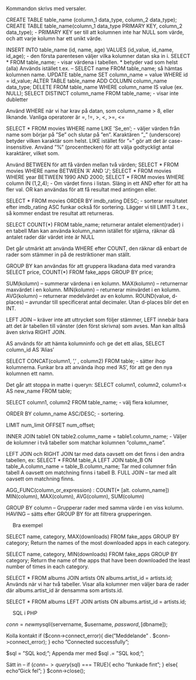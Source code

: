 Kommandon skrivs med versaler.

CREATE TABLE table_name (column_1 data_type, column_2 data_type);
CREATE TABLE table_name(column_1 data_type PRIMARY KEY, column_2 data_type); - PRIMARY KEY ser till att kolumnen inte har NULL som värde, och att varje kolumn har ett unikt värde.

INSERT INTO table_name (id, name, age) VALUES (id_value, id_name, id_age); - den första parentesen väljer vilka kolumner datan ska in i.
SELECT * FROM table_name; - visar värdena i tabellen. * betyder vad som helst (alla)
Används istället t.ex. – SELECT name FROM table_name; så hämtas kolumnen name.
UPDATE table_name SET column_name = value WHERE id = id_value;
ALTER TABLE table_name ADD COLUMN column_name data_type;
DELETE FROM table_name WHERE column_name IS value (ex. NULL);
SELECT DISTINCT column_name FROM table_name; - visar inte dubletter

Använd WHERE när vi har krav på datan, som column_name > 8, eller liknande.
Vanliga operatorer är =, !=, >, <, >=, <=

SELECT * FROM movies WHERE name LIKE ’Se_en’; - väljer värden från name som börjar på ”Se” och slutar på ”en”. Karaktären ”_” (underscore) betyder vilken karaktär som helst.
LIKE istället för ”=” gör att det är case-insensitive.
Använd ”%” (procenttecken) för att välja godtyckligt antal karaktärer, vilket som.

Använd BETWEEN för att få värden mellan två värden;
SELECT * FROM movies WHERE name BETWEEN ’A’ AND ’J’;
SELECT * FROM movies WHERE year BETWEEN 1990 AND 2000;
SELECT * FROM movies WHERE column IN (1,2,4); - Om värdet finns i listan.
Släng in ett AND efter för att ha fler val.
OR kan användas för att få resultat med antingen eller.

SELECT * FROM movies ORDER BY imdb_rating DESC; - sorterar resultatet efter imdb_rating
ASC funkar också för sortering. 
Lägger vi till LIMIT 3 t.ex., så kommer endast tre resultat att returneras.

SELECT COUNT(*) FROM table_name; returnerar antalet element(rader) i en tabell
Man kan använda kolumn_namn istället för stjärna, räknar då antalet rader där värdet inte är NULL

Det går utmärkt att använda WHERE efter COUNT, den räknar då enbart de rader som stämmer in på de restriktioner man ställt.

GROUP BY kan användas för att gruppera likadana data med varandra
SELECT price, COUNT(*) FROM fake_apps GROUP BY price;

SUM(kolumn) – summerar värdena i en kolumn.
MAX(kolumn) – returnernar maxvärdet i en kolumn.
MIN(kolumn) – returnerar minvärdet i en kolumn.
AVG(kolumn) – returnerar medelvärdet av en kolumn.
ROUND(value, d-places) – avrundar till specificerat antal decimaler. Utan d-places blir det en INT.

LEFT JOIN – kräver inte att uttrycket som följer stämmer, LEFT innebär bara att det är tabellen till vänster (den först skrivna) som avses. Man kan alltså även skriva RIGHT JOIN.

AS används för att hämta kolumninfo och ge det ett alias, SELECT column_id AS ’Alias’

SELECT CONCAT(column1, ’,’ , column2) FROM table; - sätter ihop kolumnerna. Funkar bra att använda ihop med ’AS’, för att ge den nya kolumnen ett namn.

Det går att stoppa in matte i queryn:
SELECT column1, column2, column1-x AS new_name FROM table;

SELECT column1, column2 FROM table_name; - välj flera kolumner,

ORDER BY column_name ASC/DESC; - sortering.

LIMIT num_limit OFFSET num_offset;

INNER JOIN table1 ON table2.column_name = table1.column_name; - Väljer de kolumner i två tabeller som matchar kolumnen ”column_name”.

LEFT JOIN och RIGHT JOIN tar med data oavsett om det finns i den andra tabellen, ex:
SELECT * FROM table_A LEFT JOIN table_B ON table_A.column_name = table_B.column_name;
Tar med columner från tabell A oavsett om matchning finns i tabell B.
FULL JOIN – tar med allt oavsett om matchning finns.

AGG_FUNC(column_or_expression) :
COUNT(* [alt. column_name])
MIN(column), MAX(column), AVG(column), SUM(column)


GROUP BY column – Grupperar rader med samma värde i en viss kolumn.
HAVING – sätts efter GROUP BY för att filtrera grupperingen.

  
Bra exempel

SELECT name, category, MAX(downloads) FROM fake_apps GROUP BY category;
Return the names of the most downloaded apps in each category.

SELECT name, category, MIN(downloads) FROM fake_apps GROUP BY category;
Return the name of the apps that have been downloaded the least number of times in each category.

SELECT * FROM albums JOIN artists ON albums.artist_id = artists.id;
Används när vi har två tabeller. Visar alla kolumner men väljer bara de rader där albums.artist_id är densamma som artists.id.

SELECT * FROM albums LEFT JOIN artists ON albums.artist_id = artists.id;






 
SQL i PHP

$conn = new mysqli($servername, $username, $password, [$dbname]);

Kolla kontakt
if ($conn->connect_error){
	die(”Meddelande” . $conn->connect_error); }
echo ”Connected successfully”;

$sql = ”SQL kod;”;
Appenda mer med
$sql .= ”SQL kod;”;

Sätt in – 
if ($conn->query($sql) === TRUE){
	echo ”funkade fint”; }
else{
	echo”Gick fel”; }
$conn->close();
